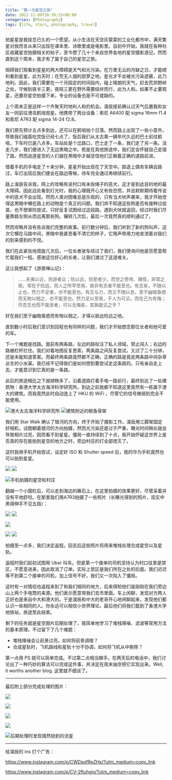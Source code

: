 ```yaml
---
title: "第一次星空之旅"
date: 2021-11-09T20:39:23+08:00
categories: [Photography]
tags: [life, stars, photography, travel]
---
```


拍星星是我挂念已久的一个愿望。从小生活在天空灰蒙蒙的工业化都市中，满天繁星对我而言从来只出现在课本里、诗歌里或是电影里。自初中开始，我就在各种社区收藏星空拍摄相关的帖子，至今攒了几十个来自世界各地的星空摄影游记。然而直到这个周末，我才有了属于自己的星空之旅。

阻碍我们观看到星星的两大障碍是天气和光污染。在万里无云的月缺之日，才能顺利看到星星，此为天时；在荒无人烟的寂寥之地，星光才不会被光污染遮蔽，此乃地利。因此，我们需要在一个月固定的时间段内，碰上晴朗的天气，赶去荒郊野岭之处，守候到夜半三更。夜班三更在野外需要结伴而行，此为人和。如果不止要观星，还要将星空拍摄下来，专业的设备也是不可或缺的。

上个周末正是这样一个齐聚天时地利人和的机会。淏辰提前确认过天气后邀我和女友一同前往港岛鹤咀观星。他携带了两台设备：索尼 A6400 配 sigma 16mm f1.4 和索尼 A7R3 配 sigma 14-24 f2.8。

我们原先预计五点多到达，还可以在鹤咀拍个日落。然而路上出现了一些小意外，导致我们碰面吃完饭已经七点了。饭后我们从太古乘一辆年代久远的巴士前往鹤咀，下车时已是八点多。车站处是个岔路口，巴士走了一条，我们走了另一条。没走几步，我们便进入了无边黑暗之中。若是在其他旅途中，我们定会怀疑自己走错了路，然而追逐星空的人们越在黑暗中才越坚信他们正朝着正确的道路前进。

借着手机的手电走了十来分钟，星星开始出现在了天空中。路途上偶有车辆会路过，车灯出现后我们便会在路边等候，待车完全通过再继续前行。

路上淏辰告诉我，网上的攻略有说村口有未拴绳子的恶犬，这才是到达目的地的最大障碍。因此远处看到灯光时，我的心理既开心又有些恐慌，并且默默期待着传说中的恶犬不会出现。然而人类对困难总是乐观的，只有当犬吠声袭来，我才开始觉得这黑暗中横在路上的动物是个真正的问题。我们并不知道这些狗是否有接种过疫苗，也不想冒险尝试，只好反复试图经过这段路，遇到犬吠就返回，经过时我们尽量靠路左侧从而远离那些狗。辗转几次后，最后一次竟然真的顺利通过了。

然而攻略并没有告诉我们完整的故事。前行数分钟后，我们听到了新的狗叫声，这次它横在马路中间，黑暗中我甚至看不清它的样子，它用声带用力地发泄着对我们的到来感到的不悦。

我们在此紧张地周旋几次后，一位长者驶车经过了我们，我们便询问他是否愿意帮忙载我们一程。感谢这位好心的长者，让我们渡过了这道难关。

这让我想起了《游褒禅山记》：
> ......夫夷以近，则游者众；险以远，则至者少。而世之奇伟、瑰怪，非常之观，常在于险远，而人之所罕至焉，故非有志者不能至也。有志矣，不随以止也，然力不足者，亦不能至也。有志与力，而又不随以怠，至于幽暗昏惑而无物以相之，亦不能至也。然力足以至焉，于人为可讥，而在己为有悔；尽吾志也而不能至者，可以无悔矣，其孰能讥之乎？

好在我们至于幽暗昏惑而有物以相之，才得以抵达险远之地。

直到数小时后我们意识到回程也有同样的问题，我们才开始想念那位长者和他可爱的车。

下一个难题是找路。面前有两条路，左边的路标注了私人领域，禁止闯入；右边的路被栏杆拦住。我们对着地图反复思索，两条路之间反复尝试，又过了二十分钟，还是未能知道答案。而最终两条路竟然都不正确，正确的路是竟走两条路中间杂草丛生的小水渠。我已经不记得我们是如何想到要尝试走这条路的。只有亲自走上去，才能意识到它真的是一条路。

此后的旅途相比之下就顺畅多了，沿着道路打着手电一路前行，最终到达了一处建筑物：香港大学太古海洋科学研究所。到达之前我都不知道这里竟然有一栋属于港大的建筑。而我竟然此时自动连上了 HKU 的 WiFi ，尽管它的信号微弱到完全不能使用。

![港大太古海洋科学研究所](HKU_building.jpg) ![建筑附近的鲸鱼骨架](bone_of_whale.jpg)

我们用 Star Walk 确认了银河的方向，终于开始了摄影工作。淏辰用三脚架固定好相机，试图朝着银河的方向拍摄，然而光污染还是过于严重，曝光时间稍长就会导致相片过亮，因而看不到星星。僵局一直持续到了十点，我开始怀疑这世界上是否真的存在能拍到星空的地方之时，旁边村庄的灯全部熄灭了。

这时我用手机开始尝试，设定好 ISO 和 Shutter speed 后，我的华为手机竟然也可以拍到星星。

![](via_phone1.jpeg) ![](via_phone3.jpg)

![手机拍摄的星空和村庄](via_phone2.jpeg)

翻越一个小围栏后，可以走到海边的礁石上，在这里拍摄的效果更好，尽管呆着并没有平地舒坦。在那里我们用A7R3拍摄了一些照片（长曝光得到的照片，现实中黑得伸手不见五指）：

![](me.jpg) ![](haochen.jpg)

![](us.jpg)

![](still_me.jpg) ![](starview1.jpg)

拍摄至一点多，我们决定返程。回去后这些照片将用来堆栈处理合成星空以及星轨。

返程时我们起初试图用 Uber 叫车。但是第一个接单的司机坚持认为村口往里是禁区，不愿意进来，因此取消了订单。实际上禁区是我们所在之处的后面。我们迟迟等不到第二个接单的司机，加上信号不好，我们又一次陷入了僵局。

这时有一对情侣也返程来到了和我们相同的地方，后来得知他们是刚刚在我们旁边山上两个手电筒的来源。他们表示愿意带我们去市里面。车上闲聊，发现对方两人正好也是来自中大和港大的。于是淏辰和中大的老哥开心地闲聊起来，发现他们都认识一些相同的人。你永远可以相信小世界理论。最后他们将我们载到了香港大学地铁站，旅途至此结束。

剩下的任务就是星空图片后期处理了，我简单地学习了堆栈降噪、滤波等常用方法的基本原理。不过留下了几个难题：

- 堆栈降噪会让前景过亮，如何将前景调暗？
- 合成星轨时，飞机路线和星轨十分不协调，如何将飞机从中剔除？

第一点用 PS 就可以简单完成。不过第二点相当棘手。在两天后的电话中，我们讨论出了一种巧妙的算法可以完成这件事，并决定在周末抽空把它实现出来。Well, it worths another blog. 这里就不细谈了。

---

最后附上部分完成处理的图片：

![](starview2.jpeg)

![](starview3.jpeg)

![](starview4.jpeg)

![](starview5.jpeg)

![后期处理时发现偶然拍到的流星](meteor.jpeg)

---

给淏辰的 ins 打个广告：

https://www.instagram.com/p/CWDsqfRpZHx/?utm_medium=copy_link

https://www.instagram.com/p/CV-2ftuhgiv/?utm_medium=copy_link